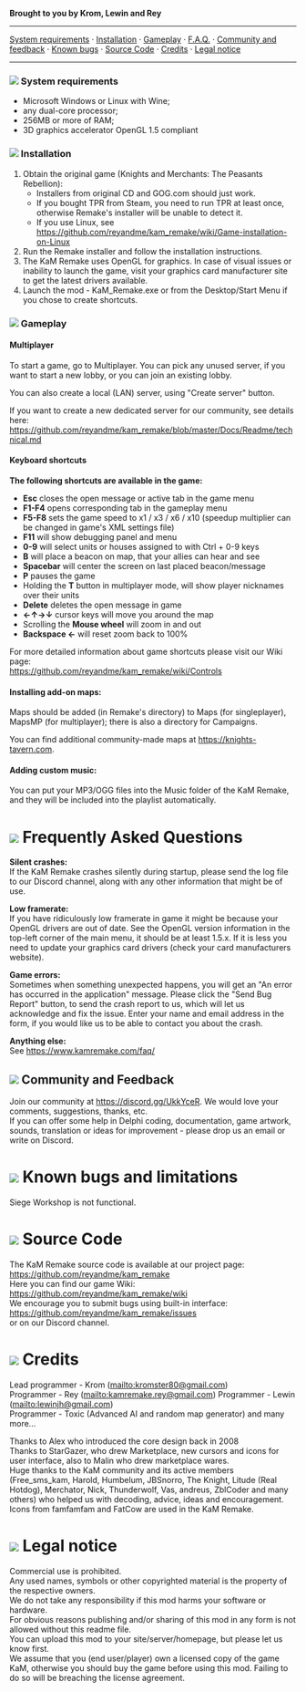 **Brought to you by Krom, Lewin and Rey**

---

[System requirements](#system-requirements) · [Installation](#installation) · [Gameplay](#gameplay) · [F.A.Q.](#frequently-asked-questions) · [Community and feedback](#community-and-feedback) · [Known bugs](#known-bugs-and-limitations) · [Source Code](#source-code) · [Credits](#credits) · [Legal notice](#legal-notice)

---

### ![](Readme/GUI_0310.gif) System requirements

- Microsoft Windows or Linux with Wine;
- any dual-core processor;
- 256MB or more of RAM;
- 3D graphics accelerator OpenGL 1.5 compliant

### ![](Readme/GUI_0303.gif) Installation

1. Obtain the original game (Knights and Merchants: The Peasants Rebellion):
	- Installers from original CD and GOG.com should just work.
	- If you bought TPR from Steam, you need to run TPR at least once, otherwise Remake's installer will be unable to detect it.
	- If you use Linux, see <https://github.com/reyandme/kam_remake/wiki/Game-installation-on-Linux>
1. Run the Remake installer and follow the installation instructions.
1. The KaM Remake uses OpenGL for graphics. In case of visual issues or inability to launch the game, visit your graphics card manufacturer site to get the latest drivers available.
1. Launch the mod - KaM_Remake.exe or from the Desktop/Start Menu if you chose to create shortcuts.

### ![](Readme/GUI_0312.gif) Gameplay

#### Multiplayer
To start a game, go to Multiplayer. You can pick any unused server, if you want to start a new lobby, or you can join an existing lobby.

You can also create a local (LAN) server, using "Create server" button.

If you want to create a new dedicated server for our community, see details here: <https://github.com/reyandme/kam_remake/blob/master/Docs/Readme/technical.md>

#### Keyboard shortcuts
**The following shortcuts are available in the game:**

- **Esc** closes the open message or active tab in the game menu
- **F1-F4** opens corresponding tab in the gameplay menu
- **F5-F8** sets the game speed to x1 / x3 / x6 / x10 (speedup multiplier can be changed in game's XML settings file)
- **F11** will show debugging panel and menu
- **0-9** will select units or houses assigned to with Ctrl + 0-9 keys
- **B** will place a beacon on map, that your allies can hear and see
- **Spacebar** will center the screen on last placed beacon/message
- **P** pauses the game
- Holding the **T** button in multiplayer mode, will show player nicknames over their units
- **Delete** deletes the open message in game
- **←↑→↓** cursor keys will move you around the map
- Scrolling the **Mouse wheel** will zoom in and out
- **Backspace ←** will reset zoom back to 100%

For more detailed information about game shortcuts please visit our Wiki page:  
<https://github.com/reyandme/kam_remake/wiki/Controls>

#### Installing add-on maps:
Maps should be added (in Remake's directory) to Maps (for singleplayer), MapsMP (for multiplayer); there is also a directory for Campaigns.

You can find additional community-made maps at <https://knights-tavern.com>.

#### Adding custom music:
You can put your MP3/OGG files into the Music folder of the KaM Remake, and they will be included into the playlist automatically.

# ![](Readme/GUI_0311.gif) Frequently Asked Questions
**Silent crashes:**  
If the KaM Remake crashes silently during startup, please send the log file to our Discord channel, along with any other information that might be of use.

**Low framerate:**  
If you have ridiculously low framerate in game it might be because your OpenGL drivers are out of date. See the OpenGL version information in the top-left corner of the main menu, it should be at least 1.5.x. If it is less you need to update your graphics card drivers (check your card manufacturers website).

**Game errors:**  
Sometimes when something unexpected happens, you will get an "An error has occurred in the application" message. Please click the "Send Bug Report" button, to send the crash report to us, which will let us acknowledge and fix the issue. Enter your name and email address in the form, if you would like us to be able to contact you about the crash.

**Anything else:**  
See <https://www.kamremake.com/faq/>

## ![](Readme/GUI_0323.gif) Community and Feedback

Join our community at <https://discord.gg/UkkYceR>. We would love your comments, suggestions, thanks, etc.  
If you can offer some help in Delphi coding, documentation, game artwork, sounds, translation or ideas for improvement - please drop us an email or write on Discord. 

# ![](Readme/GUI_0304.gif) Known bugs and limitations

Siege Workshop is not functional.

# ![](Readme/GUI_0308.gif) Source Code

The KaM Remake source code is available at our project page:  
<https://github.com/reyandme/kam_remake>  
Here you can find our game Wiki:  
<https://github.com/reyandme/kam_remake/wiki>  
We encourage you to submit bugs using built-in interface:  
<https://github.com/reyandme/kam_remake/issues>  
or on our Discord channel.

# ![](Readme/GUI_0314.gif) Credits

Lead programmer - Krom (<mailto:kromster80@gmail.com>)  
Programmer - Rey (<mailto:kamremake.rey@gmail.com>) 
Programmer - Lewin (<mailto:lewinjh@gmail.com>)  
Programmer - Toxic (Advanced AI and random map generator)
and many more...  
 
Thanks to Alex who introduced the core design back in 2008  
Thanks to StarGazer, who drew Marketplace, new cursors and icons for user interface, also to Malin who drew marketplace wares.  
Huge thanks to the KaM community and its active members (Free_sms_kam, Harold, Humbelum, JBSnorro, The Knight, Litude (Real Hotdog), Merchator, Nick, Thunderwolf, Vas, andreus, ZblCoder and many others) who helped us with decoding, advice, ideas and encouragement.  
Icons from famfamfam and FatCow are used in the KaM Remake.  

# ![](Readme/GUI_0322.gif) Legal notice

Commercial use is prohibited.  
Any used names, symbols or other copyrighted material is the property of the respective owners.  
We do not take any responsibility if this mod harms your software or hardware.  
For obvious reasons publishing and/or sharing of this mod in any form is not allowed without this readme file.  
You can upload this mod to your site/server/homepage, but please let us know first.  
We assume that you (end user/player) own a licensed copy of the game KaM, otherwise you should buy the game before using this mod. Failing to do so will be breaching the license agreement.  
